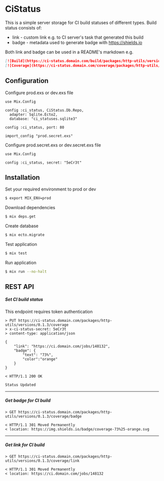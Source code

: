 # CiStatus

This is a simple server storage for CI build statuses of different types. Build status consists of:
* link - custom link e.g. to CI server's task that generated this build
* badge - metadata used to generate badge with https://shields.io

Both link and badge can be used in a README's markdown e.g.
```markdown
[![Build](https://ci-status.domain.com/build/packages/http-utils/versions/latest/badge)](https://ci-status.domain.com/build/packages/http-utils/versions/latest/link) 
[![Coverage](https://ci-status.domain.com/coverage/packages/http-utils/versions/0.1.3/badge)](https://ci-status.domain.com/coverage/packages/http-utils/versions/0.1.3/link) 
```

## Configuration
Configure prod.exs or dev.exs file
```
use Mix.Config

config :ci_status, CiStatus.Db.Repo,
  adapter: Sqlite.Ecto2,
  database: "ci_statuses.sqlite3"

config :ci_status, port: 80

import_config "prod.secret.exs"
```

Configure prod.secret.exs or dev.secret.exs file
```
use Mix.Config

config :ci_status, secret: "5eCr3t"
```

## Installation

Set your required environment to prod or dev
```bash
$ export MIX_ENV=prod
```

Download dependencies
```bash
$ mix deps.get
```

Create database
```bash
$ mix ecto.migrate
```

Test application
```bash
$ mix test
```

Run application
```bash
$ mix run --no-halt
```

## REST API

##### Set CI build status
This endpoint requires token authentication
```
> PUT https://ci-status.domain.com/packages/http-utils/versions/0.1.3/coverage
> x-ci-status-secret: 5eCr3t
> content-type: application/json

{
    "link": "https://ci.domain.com/jobs/148132",
    "badge": {
        "text": "73%",
        "color":"orange"
    }
}

< HTTP/1.1 200 OK

Status Updated
```

---

##### Get badge for CI build

```
> GET https://ci-status.domain.com/packages/http-utils/versions/0.1.3/coverage/badge

< HTTP/1.1 301 Moved Permanently
< location: https://img.shields.io/badge/coverage-73%25-orange.svg
```

---

##### Get link for CI build

```
> GET https://ci-status.domain.com/packages/http-utils/versions/0.1.3/coverage/link

< HTTP/1.1 301 Moved Permanently
< location: https://ci.domain.com/jobs/148132
```
